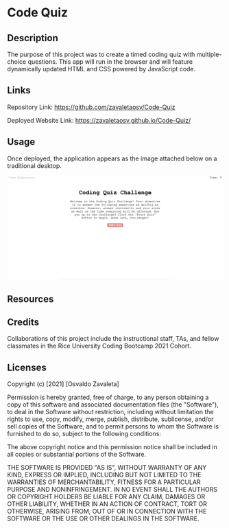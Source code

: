 # Code Quiz
## Description

The purpose of this project was to create a timed coding quiz with multiple-choice questions. This app will run in the browser and will feature dynamically updated HTML and CSS powered by JavaScript code.

## Links

Repository Link: https://github.com/zavaletaosv/Code-Quiz

Deployed Website Link: https://zavaletaosv.github.io/Code-Quiz/
## Usage

Once deployed, the application appears as the image attached below on a traditional desktop.

<img
src = "./images/quiz.png"
alt = "A screenshot of the Quiz start page" />

## Resources



## Credits

Collaborations of this project include the instructional staff, TAs, and fellow classmates in the Rice University Coding Bootcamp 2021 Cohort.

## Licenses

Copyright (c) [2021] [Osvaldo Zavaleta]

Permission is hereby granted, free of charge, to any person obtaining a copy of this software and associated documentation files (the "Software"), to deal in the Software without restriction, including without limitation the rights to use, copy, modify, merge, publish, distribute, sublicense, and/or sell copies of the Software, and to permit persons to whom the Software is furnished to do so, subject to the following conditions:

The above copyright notice and this permission notice shall be included in all copies or substantial portions of the Software.

THE SOFTWARE IS PROVIDED "AS IS", WITHOUT WARRANTY OF ANY KIND, EXPRESS OR IMPLIED, INCLUDING BUT NOT LIMITED TO THE WARRANTIES OF MERCHANTABILITY, FITNESS FOR A PARTICULAR PURPOSE AND NONINFRINGEMENT. IN NO EVENT SHALL THE AUTHORS OR COPYRIGHT HOLDERS BE LIABLE FOR ANY CLAIM, DAMAGES OR OTHER LIABILITY, WHETHER IN AN ACTION OF CONTRACT, TORT OR OTHERWISE, ARISING FROM, OUT OF OR IN CONNECTION WITH THE SOFTWARE OR THE USE OR OTHER DEALINGS IN THE SOFTWARE.